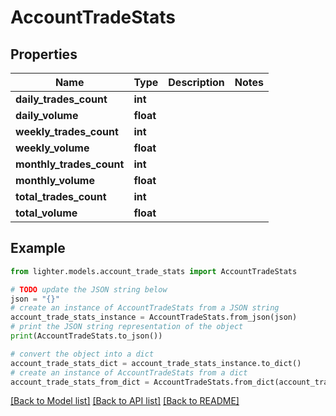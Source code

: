 # AccountTradeStats


## Properties

Name | Type | Description | Notes
------------ | ------------- | ------------- | -------------
**daily_trades_count** | **int** |  | 
**daily_volume** | **float** |  | 
**weekly_trades_count** | **int** |  | 
**weekly_volume** | **float** |  | 
**monthly_trades_count** | **int** |  | 
**monthly_volume** | **float** |  | 
**total_trades_count** | **int** |  | 
**total_volume** | **float** |  | 

## Example

```python
from lighter.models.account_trade_stats import AccountTradeStats

# TODO update the JSON string below
json = "{}"
# create an instance of AccountTradeStats from a JSON string
account_trade_stats_instance = AccountTradeStats.from_json(json)
# print the JSON string representation of the object
print(AccountTradeStats.to_json())

# convert the object into a dict
account_trade_stats_dict = account_trade_stats_instance.to_dict()
# create an instance of AccountTradeStats from a dict
account_trade_stats_from_dict = AccountTradeStats.from_dict(account_trade_stats_dict)
```
[[Back to Model list]](../README.md#documentation-for-models) [[Back to API list]](../README.md#documentation-for-api-endpoints) [[Back to README]](../README.md)



